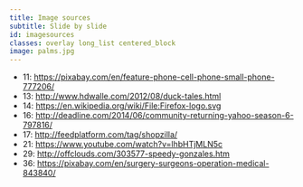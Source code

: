 ```yaml
---
title: Image sources
subtitle: Slide by slide
id: imagesources
classes: overlay long_list centered_block
image: palms.jpg
---
```


* 11: <https://pixabay.com/en/feature-phone-cell-phone-small-phone-777206/>
* 13: <http://www.hdwalle.com/2012/08/duck-tales.html>
* 14: <https://en.wikipedia.org/wiki/File:Firefox-logo.svg>
* 16: <http://deadline.com/2014/06/community-returning-yahoo-season-6-797816/>
* 17: <http://feedplatform.com/tag/shopzilla/>
* 21: <https://www.youtube.com/watch?v=lhbHTjMLN5c>
* 29: <http://offclouds.com/303577-speedy-gonzales.htm>
* 36: <https://pixabay.com/en/surgery-surgeons-operation-medical-843840/>